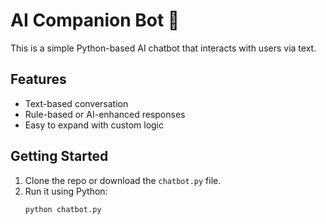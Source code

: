 # AI Companion Bot 🤖

This is a simple Python-based AI chatbot that interacts with users via text.

## Features
- Text-based conversation
- Rule-based or AI-enhanced responses
- Easy to expand with custom logic

## Getting Started
1. Clone the repo or download the `chatbot.py` file.
2. Run it using Python:
   ```bash
   python chatbot.py
